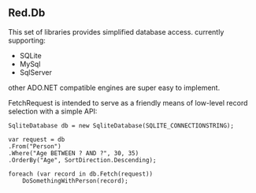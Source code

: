 Red.Db
---------

This set of libraries provides simplified database access. currently supporting:

- SQLite
- MySql
- SqlServer

other ADO.NET compatible engines are super easy to implement.

FetchRequest is intended to serve as a friendly means of low-level record selection with a simple API:

```
SqliteDatabase db = new SqliteDatabase(SQLITE_CONNECTIONSTRING);

var request = db
.From("Person")
.Where("Age BETWEEN ? AND ?", 30, 35)
.OrderBy("Age", SortDirection.Descending);

foreach (var record in db.Fetch(request))
	DoSomethingWithPerson(record);

```



